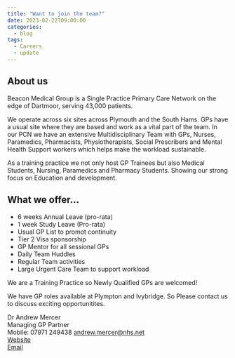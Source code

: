 ```yaml
---
title: "Want to join the team?"
date: 2023-02-22T09:00:00
categories:
  - blog
tags:
  - Careers
  - update
---  
```

## About us  
Beacon Medical Group is a Single Practice Primary Care Network on the edge of Dartmoor, serving 43,000 patients.

We operate across six sites across Plymouth and the South Hams. GPs have a usual site where they are based and work as a vital part of the team. In our PCN we have an extensive Multidisciplinary Team with GPs, Nurses, Paramedics, Pharmacists, Physiotherapists, Social Prescribers and Mental Health Support workers which helps make the workload sustainable.

As a training practice we not only host GP Trainees but also Medical Students, Nursing, Paramedics and Pharmacy Students. Showing our strong focus on Education and development.

## What we offer...  
* 6 weeks Annual Leave (pro-rata)
* 1 week Study Leave (Pro-rata)
* Usual GP List to promot continuity
* Tier 2 Visa sponsorship
* GP Mentor for all sessional GPs
* Daily Team Huddles
* Regular Team activities
* Large Urgent Care Team to support workload

We are a Training Practice so Newly Qualified GPs are welcomed!

We have GP roles available at Plympton and Ivybridge. So Please contact us to discuss exciting opportunitites.  

Dr Andrew Mercer  
Managing GP Partner  
Mobile: 07971 249438
[andrew.mercer@nhs.net]  
[Website]  
[Email]  

[andrew.mercer@nhs.net]: mailto:andrew.mercer@nhs.net
[Website]: https://www.beaconmedicalgroup.nhs.uk/
[Email]: mailto:beaconmedicalgroup@nhs.net
